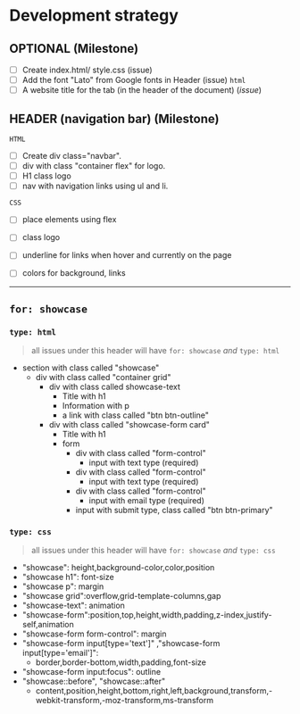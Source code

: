 # Development strategy

## OPTIONAL (Milestone)

 - [ ] Create index.html/ style.css (issue)
 - [ ] Add the font "Lato" from Google fonts in Header (issue) `html`
 - [ ] A website title for the tab (in the header of the document) (_issue_)

## HEADER (navigation bar) (Milestone)

`HTML`

 - [ ] Create div class="navbar".
 - [ ] div with class "container flex" for logo.
 - [ ] H1 class logo 
 - [ ] nav with navigation links using ul and li.
 
`CSS`

 - [ ] place elements using flex 
 - [ ] class logo
 - [ ] underline for links when hover and currently on the page
 - [ ] colors for background, links
 

---

## `for: showcase`

### `type: html`

> all issues under this header will have `for: showcase` _and_ `type: html`

 - section with class called "showcase"
	 - div with class called "container grid"
		 -  div with class called showcase-text
			 - Title with h1
			 - Information with p
			 - a link with class called "btn btn-outline"
		- div with class called "showcase-form card"
			-  Title with h1
			-  form
				- div with class called "form-control"
					-  input with text type (required)
				-  div with class called "form-control"
					-  input with text type (required)
				-  div with class called "form-control"
					-  input with email type (required)
				-  input with submit type, class called "btn btn-primary"

### `type: css`

> all issues under this header will have `for: showcase` _and_ `type: css`

- "showcase": height,background-color,color,position
- "showcase h1": font-size
- "showcase p": margin
- "showcase grid":overflow,grid-template-columns,gap
- "showcase-text": animation
- "showcase-form":position,top,height,width,padding,z-index,justify-self,animation
- "showcase-form form-control": margin
- "showcase-form input[type='text']" ,"showcase-form input[type='email']":
	- border,border-bottom,width,padding,font-size
- "showcase-form input:focus": outline
- "showcase::before", "showcase::after"
	- content,position,height,bottom,right,left,background,transform,-webkit-transform,-moz-transform,ms-transform

<!--

> everything in this document should be under the `must-have` milestone

A simple little website about trees.

---

## `for: site-title` (_label_)

> - the site title should be developed on a _feature branch_ named `site-title`.
> - Each issue in this section should be developed on a branch of `site-title`, and merged with a PR.
> - when all of the issues in this section have been merged to `site-title`, `site-title` can be merged to `master`

### `type: html` (_label_)

> all issues under this header will have `for: site-title` _and_ `type: html`


- A title in the web page (_issue_)
  - [ ] uses a class "centered" (_issue checklist_)

### `type: css` (_label_)

> all issues under this header will have `for: site-title` _and_ `type: css`

- "centered" class (_issue_)
  - [ ] centers an element horizontally along the page (_issue checklist_)

---

## `for: introduction` (_label_)

### `type: html` (_label_)

- A section with some fascinating words (_issue_)
  - [ ] uses a "fascinating-words" class
  - [ ] is a section element

### `type: css` (_label_)

- the "fascinating-words" class (_issue_)

---

## `for: main-text` (_label_)

### `type: html` (_label_)

- An article filled with wonder and interesting things (_issue_)
  - [ ] uses and "interesting-things" class

### `type: css` (_label_)

- the "interesting-things" class (_issue_)

---

## `for: further-reading` (_label_)

### `type: html` (_label_)

- An aside with a little text and a link for further reading (_issue_)
  - [ ] a link
  - [ ] the "aside-info" class
  - [ ] the "aside-text" class

### `type: css` (_label_)

- "aside-info" class (_issue_)
- "aside-text" class (_issue_)

---

## `for: site-navigation` (_label_)

### `type: html` (_label_)

- A navbar of site content links, clearly divided from the rest of the page (_issue_)
  - [ ] uses a "spaced-items" class
  - [ ] uses a "bottom-divider" class
- id's on all the site content containers (_issue_)
  - [ ] "summary-info"
  - [ ] "main-info"
  - [ ] "extra-info"

### `type: css` (_label_)

- the "spaced-items" class (_issue_)
- the "bottom-divider" class (_issue_)

---

## `for: contact-info` (_label_)

**As a site visitor, I want to know how I can contact the author so that I can make a new friend**

### `type: html` (_label_)

- A separated footer with some contact links (_issue_)
  - [ ] uses the "spaced-items" class
  - [ ] uses the "top-divider" class

### `type: css` (_label_)

- the "top-divider" class (_issue_)

---

## `for: finishing-touches` (_label_)

**As a perfectionist, I want everything perfect :)**

- Write final, complete README:
  - [makeareadme.com](https://www.makeareadme.com/)
  - [bulldogjob](https://bulldogjob.com/news/449-how-to-write-a-good-readme-for-your-github-project)
  - [meakaakka](https://medium.com/@meakaakka/a-beginners-guide-to-writing-a-kickass-readme-7ac01da88ab3)
- Check for styling errors with a linter & prettify code
- Validate source code on w3 to check for any last mistakes

-->
